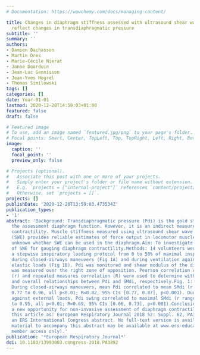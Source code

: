 ```yaml
---
# Documentation: https://wowchemy.com/docs/managing-content/

title: Changes in diaphragm stiffness assessed with ultrasound shear wave elastography
  reflect changes in transdiaphragmatic pressure
subtitle: ''
summary: ''
authors:
- Damien Bachasson
- Martin Dres
- Marie-Cécile Nierat
- Jonne Doorduin
- Jean-Luc Gennisson
- Jean-Yves Hogrel
- Thomas Similowski
tags: []
categories: []
date: Year-01-01
lastmod: 2020-12-20T14:59:03+01:00
featured: false
draft: false

# Featured image
# To use, add an image named `featured.jpg/png` to your page's folder.
# Focal points: Smart, Center, TopLeft, Top, TopRight, Left, Right, BottomLeft, Bottom, BottomRight.
image:
  caption: ''
  focal_point: ''
  preview_only: false

# Projects (optional).
#   Associate this post with one or more of your projects.
#   Simply enter your project's folder or file name without extension.
#   E.g. `projects = ["internal-project"]` references `content/project/deep-learning/index.md`.
#   Otherwise, set `projects = []`.
projects: []
publishDate: '2020-12-20T13:59:03.473534Z'
publication_types:
- '1'
abstract: 'Background: Transdiaphragmatic pressure (Pdi) is the gold standard for
  the assessment diaphragm function. However, it is an indirect measure of diaphragm
  contractility. Muscle stiffness measured using ultrasound shear wave elastography
  (SWE) provides reliable estimates of force output in locomotor muscles. It is yet
  unknown whether SWE can be used in the diaphragm.Aim: To investigate the potential
  of SWE for gauging diaphragm contractility.Methods: 14 volunteers were studied during
  a stepwise inspiratory loading protocol from 0 to 50% of maximal inspiratory pressure
  during closed-airways maneuvers (Fig 1A) and during ventilation against external
  elastic loads (Fig 1B). Pdi was monitored and shear modulus of the diaphragm (SMdi)
  was measured over the right zone of apposition. Pearson correlation coefficient
  (r) and repeated measures correlation (R) were used to determine within-subject
  and overall relationships between Pdi and SMdi, respectively.Fig. 1: Typical recordings.Results:
  During closed-airways maneuvers, mean Pdi correlated to mean SMdi (r ranged from
  0.77 to 0.96, all p<0.01; R=0.82, 95% CIs [0.77, 0.87], p<0.001). During ventilation
  against external loads, Pdi swing correlated to maximal SMdi (r ranged from 0.30
  to 0.95, all p<0.01; R=0.69, 95% CIs [0.66, 0.73], p<0.001).Conclusions: SWE provides
  a new opportunity for non-invasive assessment of diaphragm contractility.FootnotesCite
  this article as: European Respiratory Journal 2018 52: Suppl. 62, PA3892.This is
  an ERS International Congress abstract. No full-text version is available. Further
  material to accompany this abstract may be available at www.ers-education.org (ERS
  member access only).'
publication: '*European Respiratory Journal*'
doi: 10.1183/13993003.congress-2018.PA3892
---
```

